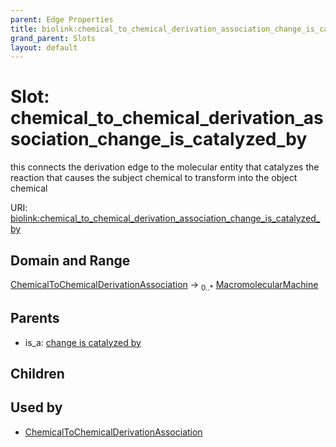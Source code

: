 ```yaml
---
parent: Edge Properties
title: biolink:chemical_to_chemical_derivation_association_change_is_catalyzed_by
grand_parent: Slots
layout: default
---
```


# Slot: chemical_to_chemical_derivation_association_change_is_catalyzed_by


this connects the derivation edge to the molecular entity that catalyzes the reaction that causes the subject chemical to transform into the object chemical

URI: [biolink:chemical_to_chemical_derivation_association_change_is_catalyzed_by](https://w3id.org/biolink/vocab/chemical_to_chemical_derivation_association_change_is_catalyzed_by)

## Domain and Range

[ChemicalToChemicalDerivationAssociation](ChemicalToChemicalDerivationAssociation.md) ->  <sub>0..*</sub> [MacromolecularMachine](MacromolecularMachine.md)

## Parents

 *  is_a: [change is catalyzed by](change_is_catalyzed_by.md)

## Children


## Used by

 * [ChemicalToChemicalDerivationAssociation](ChemicalToChemicalDerivationAssociation.md)
